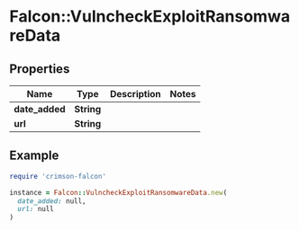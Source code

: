 # Falcon::VulncheckExploitRansomwareData

## Properties

| Name | Type | Description | Notes |
| ---- | ---- | ----------- | ----- |
| **date_added** | **String** |  |  |
| **url** | **String** |  |  |

## Example

```ruby
require 'crimson-falcon'

instance = Falcon::VulncheckExploitRansomwareData.new(
  date_added: null,
  url: null
)
```

